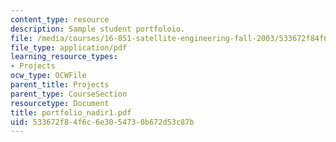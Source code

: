 ```yaml
---
content_type: resource
description: Sample student portfoloio.
file: /media/courses/16-851-satellite-engineering-fall-2003/533672f84f6c6e3054730b672d53c87b_portfolio_nadir1.pdf
file_type: application/pdf
learning_resource_types:
- Projects
ocw_type: OCWFile
parent_title: Projects
parent_type: CourseSection
resourcetype: Document
title: portfolio_nadir1.pdf
uid: 533672f8-4f6c-6e30-5473-0b672d53c87b
---
```


